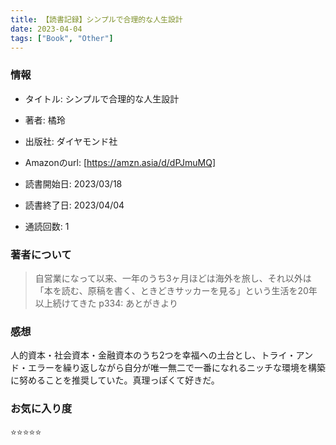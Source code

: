 ```yaml
---
title: 【読書記録】シンプルで合理的な人生設計
date: 2023-04-04
tags: ["Book", "Other"]
---
```


### 情報
- タイトル: シンプルで合理的な人生設計
- 著者: 橘玲
- 出版社: ダイヤモンド社
- Amazonのurl: [https://amzn.asia/d/dPJmuMQ]


- 読書開始日: 2023/03/18
- 読書終了日: 2023/04/04
- 通読回数: 1


### 著者について
> 自営業になって以来、一年のうち3ヶ月ほどは海外を旅し、それ以外は「本を読む、原稿を書く、ときどきサッカーを見る」という生活を20年以上続けてきた
p334: あとがきより

### 感想
人的資本・社会資本・金融資本のうち2つを幸福への土台とし、トライ・アンド・エラーを繰り返しながら自分が唯一無二で一番になれるニッチな環境を構築に努めることを推奨していた。真理っぽくて好きだ。

### お気に入り度
⭐️⭐️⭐️⭐️⭐️